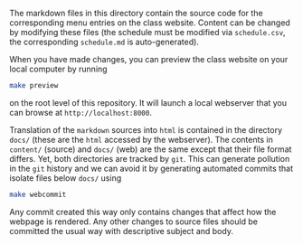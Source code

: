 The markdown files in this directory contain the source code for the
corresponding menu entries on the class website.  Content can be changed by
modifying these files (the schedule must be modified via `schedule.csv`, the
corresponding `schedule.md` is auto-generated).

When you have made changes, you can preview the class website on your local
computer by running

```bash
make preview
```

on the root level of this repository.  It will launch a local webserver that you
can browse at `http://localhost:8000`.

Translation of the `markdown` sources into `html` is contained in the directory
`docs/` (these are the `html` accessed by the webserver).  The contents in
`content/` (source) and `docs/` (web) are the same except that their file format
differs.  Yet, both directories are tracked by `git`.  This can generate
pollution in the `git` history and we can avoid it by generating automated
commits that isolate files below `docs/` using

```bash
make webcommit
```

Any commit created this way only contains changes that affect how the webpage is
rendered.  Any other changes to source files should be committed the usual way
with descriptive subject and body.
